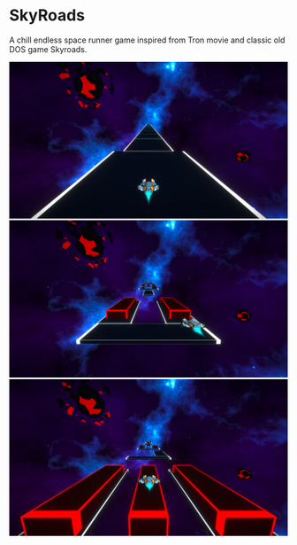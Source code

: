 # SkyRoads

A chill endless space runner game inspired from Tron movie and classic old DOS game Skyroads.

![ScreenShot 1](/Screenshots/SpaceRoads_4K_06.12.2020_11-34-14.jpg?raw=true)
![ScreenShot 2](/Screenshots/SpaceRoads_4K_06.12.2020_11-34-43.jpg?raw=true)
![ScreenShot 3](/Screenshots/SpaceRoads_4K_06.12.2020_11-35-06.jpg?raw=true)
